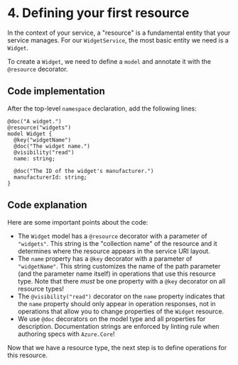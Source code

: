 # 4. Defining your first resource

In the context of your service, a "resource" is a fundamental entity that your service manages. For our `WidgetService`, the most basic entity we need is a `Widget`. 

To create a `Widget`, we need to define a `model` and annotate it with the `@resource` decorator. 

## Code implementation

After the top-level `namespace` declaration, add the following lines:

```typespec
@doc("A widget.")
@resource("widgets")
model Widget {
  @key("widgetName")
  @doc("The widget name.")
  @visibility("read")
  name: string;

  @doc("The ID of the widget's manufacturer.")
  manufacturerId: string;
}
```

## Code explanation

Here are some important points about the code:

- The `Widget` model has a `@resource` decorator with a parameter of `"widgets"`. This string is the "collection name" of the resource and it determines where the resource appears in the service URI layout.
- The `name` property has a `@key` decorator with a parameter of `"widgetName"`. This string customizes the name of the path parameter (and the parameter name itself) in operations that use this resource type. Note that there _must_ be one property with a `@key` decorator on all resource types!
- The `@visibility("read")` decorator on the `name` property indicates that the `name` property should only appear in operation responses, not in operations that allow you to change properties of the `Widget` resource.
- We use `@doc` decorators on the model type and all properties for description. Documentation strings are enforced by linting rule when authoring specs with `Azure.Core`!

Now that we have a resource type, the next step is to define operations for this resource.
